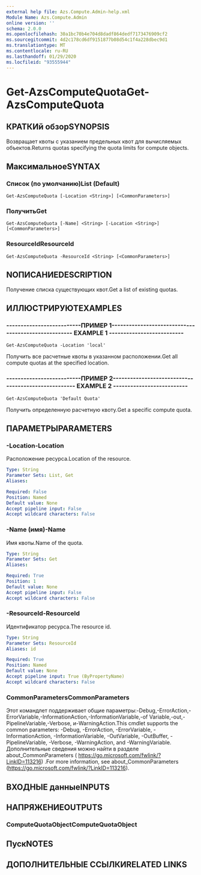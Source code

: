 ```yaml
---
external help file: Azs.Compute.Admin-help.xml
Module Name: Azs.Compute.Admin
online version: ''
schema: 2.0.0
ms.openlocfilehash: 30a1bc70b4e704d8dadf864dedf7173476909cf2
ms.sourcegitcommit: 4d2c178cd6df9151877b08d54c1f4a228dbec9d1
ms.translationtype: MT
ms.contentlocale: ru-RU
ms.lasthandoff: 01/29/2020
ms.locfileid: "93555944"
---
```

# <span data-ttu-id="7f758-101">Get-AzsComputeQuota</span><span class="sxs-lookup"><span data-stu-id="7f758-101">Get-AzsComputeQuota</span></span>

## <span data-ttu-id="7f758-102">КРАТКИй обзор</span><span class="sxs-lookup"><span data-stu-id="7f758-102">SYNOPSIS</span></span>
<span data-ttu-id="7f758-103">Возвращает квоты с указанием предельных квот для вычисляемых объектов.</span><span class="sxs-lookup"><span data-stu-id="7f758-103">Returns quotas specifying the quota limits for compute objects.</span></span>

## <span data-ttu-id="7f758-104">Максимальное</span><span class="sxs-lookup"><span data-stu-id="7f758-104">SYNTAX</span></span>

### <span data-ttu-id="7f758-105">Список (по умолчанию)</span><span class="sxs-lookup"><span data-stu-id="7f758-105">List (Default)</span></span>
```
Get-AzsComputeQuota [-Location <String>] [<CommonParameters>]
```

### <span data-ttu-id="7f758-106">Получить</span><span class="sxs-lookup"><span data-stu-id="7f758-106">Get</span></span>
```
Get-AzsComputeQuota [-Name] <String> [-Location <String>] [<CommonParameters>]
```

### <span data-ttu-id="7f758-107">ResourceId</span><span class="sxs-lookup"><span data-stu-id="7f758-107">ResourceId</span></span>
```
Get-AzsComputeQuota -ResourceId <String> [<CommonParameters>]
```

## <span data-ttu-id="7f758-108">NОПИСАНИЕ</span><span class="sxs-lookup"><span data-stu-id="7f758-108">DESCRIPTION</span></span>
<span data-ttu-id="7f758-109">Получение списка существующих квот.</span><span class="sxs-lookup"><span data-stu-id="7f758-109">Get a list of existing quotas.</span></span>

## <span data-ttu-id="7f758-110">ИЛЛЮСТРИРУЮТ</span><span class="sxs-lookup"><span data-stu-id="7f758-110">EXAMPLES</span></span>

### <span data-ttu-id="7f758-111">--------------------------ПРИМЕР 1--------------------------</span><span class="sxs-lookup"><span data-stu-id="7f758-111">-------------------------- EXAMPLE 1 --------------------------</span></span>
```
Get-AzsComputeQuota -Location 'local'
```

<span data-ttu-id="7f758-112">Получить все расчетные квоты в указанном расположении.</span><span class="sxs-lookup"><span data-stu-id="7f758-112">Get all compute quotas at the specified location.</span></span>

### <span data-ttu-id="7f758-113">--------------------------ПРИМЕР 2--------------------------</span><span class="sxs-lookup"><span data-stu-id="7f758-113">-------------------------- EXAMPLE 2 --------------------------</span></span>
```
Get-AzsComputeQuota 'Default Quota'
```

<span data-ttu-id="7f758-114">Получить определенную расчетную квоту.</span><span class="sxs-lookup"><span data-stu-id="7f758-114">Get a specific compute quota.</span></span>

## <span data-ttu-id="7f758-115">ПАРАМЕТРЫ</span><span class="sxs-lookup"><span data-stu-id="7f758-115">PARAMETERS</span></span>

### <span data-ttu-id="7f758-116">-Location</span><span class="sxs-lookup"><span data-stu-id="7f758-116">-Location</span></span>
<span data-ttu-id="7f758-117">Расположение ресурса.</span><span class="sxs-lookup"><span data-stu-id="7f758-117">Location of the resource.</span></span>

```yaml
Type: String
Parameter Sets: List, Get
Aliases: 

Required: False
Position: Named
Default value: None
Accept pipeline input: False
Accept wildcard characters: False
```

### <span data-ttu-id="7f758-118">-Name (имя)</span><span class="sxs-lookup"><span data-stu-id="7f758-118">-Name</span></span>
<span data-ttu-id="7f758-119">Имя квоты.</span><span class="sxs-lookup"><span data-stu-id="7f758-119">Name of the quota.</span></span>

```yaml
Type: String
Parameter Sets: Get
Aliases: 

Required: True
Position: 1
Default value: None
Accept pipeline input: False
Accept wildcard characters: False
```

### <span data-ttu-id="7f758-120">-ResourceId</span><span class="sxs-lookup"><span data-stu-id="7f758-120">-ResourceId</span></span>
<span data-ttu-id="7f758-121">Идентификатор ресурса.</span><span class="sxs-lookup"><span data-stu-id="7f758-121">The resource id.</span></span>

```yaml
Type: String
Parameter Sets: ResourceId
Aliases: id

Required: True
Position: Named
Default value: None
Accept pipeline input: True (ByPropertyName)
Accept wildcard characters: False
```

### <span data-ttu-id="7f758-122">CommonParameters</span><span class="sxs-lookup"><span data-stu-id="7f758-122">CommonParameters</span></span>
<span data-ttu-id="7f758-123">Этот командлет поддерживает общие параметры:-Debug,-ErrorAction,-ErrorVariable,-InformationAction,-InformationVariable,-of Variable,-out,-PipelineVariable,-Verbose, и-WarningAction.</span><span class="sxs-lookup"><span data-stu-id="7f758-123">This cmdlet supports the common parameters: -Debug, -ErrorAction, -ErrorVariable, -InformationAction, -InformationVariable, -OutVariable, -OutBuffer, -PipelineVariable, -Verbose, -WarningAction, and -WarningVariable.</span></span> <span data-ttu-id="7f758-124">Дополнительные сведения можно найти в разделе about_CommonParameters ( https://go.microsoft.com/fwlink/?LinkID=113216) .</span><span class="sxs-lookup"><span data-stu-id="7f758-124">For more information, see about_CommonParameters (https://go.microsoft.com/fwlink/?LinkID=113216).</span></span>

## <span data-ttu-id="7f758-125">ВХОДНЫЕ данные</span><span class="sxs-lookup"><span data-stu-id="7f758-125">INPUTS</span></span>

## <span data-ttu-id="7f758-126">НАПРЯЖЕНИЕ</span><span class="sxs-lookup"><span data-stu-id="7f758-126">OUTPUTS</span></span>

### <span data-ttu-id="7f758-127">ComputeQuotaObject</span><span class="sxs-lookup"><span data-stu-id="7f758-127">ComputeQuotaObject</span></span>

## <span data-ttu-id="7f758-128">Пуск</span><span class="sxs-lookup"><span data-stu-id="7f758-128">NOTES</span></span>

## <span data-ttu-id="7f758-129">ДОПОЛНИТЕЛЬНЫЕ ССЫЛКИ</span><span class="sxs-lookup"><span data-stu-id="7f758-129">RELATED LINKS</span></span>

